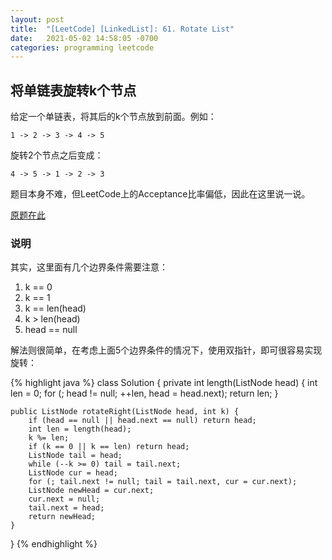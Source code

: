 ```yaml
---
layout: post
title:  "[LeetCode] [LinkedList]: 61. Rotate List"
date:   2021-05-02 14:58:05 -0700
categories: programming leetcode
---
```

## 将单链表旋转k个节点
给定一个单链表，将其后的k个节点放到前面。例如：
```
1 -> 2 -> 3 -> 4 -> 5
```
旋转2个节点之后变成：
```
4 -> 5 -> 1 -> 2 -> 3
```
题目本身不难，但LeetCode上的Acceptance比率偏低，因此在这里说一说。

[原题在此][leetcode-61]
### 说明
其实，这里面有几个边界条件需要注意：
1. k == 0
2. k == 1
3. k == len(head)
4. k > len(head)
5. head == null

解法则很简单，在考虑上面5个边界条件的情况下，使用双指针，即可很容易实现旋转：

{% highlight java %}
class Solution {
    private int length(ListNode head) {
        int len = 0;
        for (; head != null; ++len, head = head.next);
        return len;
    }

    public ListNode rotateRight(ListNode head, int k) {
        if (head == null || head.next == null) return head;
        int len = length(head);
        k %= len;
        if (k == 0 || k == len) return head;
        ListNode tail = head;
        while (--k >= 0) tail = tail.next;
        ListNode cur = head;
        for (; tail.next != null; tail = tail.next, cur = cur.next);
        ListNode newHead = cur.next;
        cur.next = null;
        tail.next = head;
        return newHead;
    }
}
{% endhighlight %}


[leetcode-61]: https://leetcode.com/problems/rotate-list/
